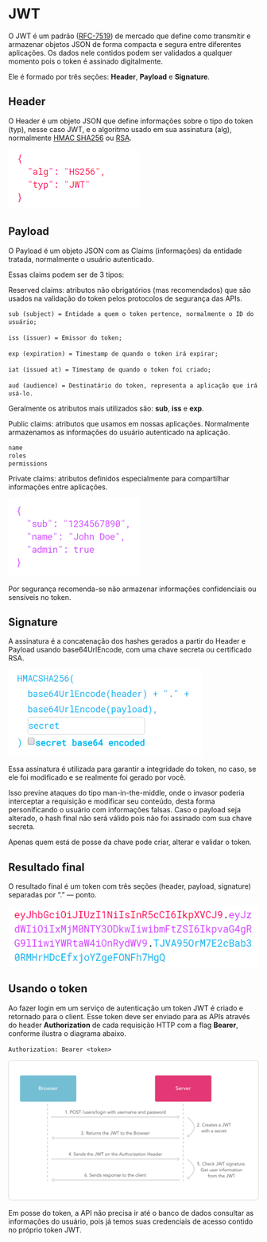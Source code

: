 # JWT

O JWT é um padrão ([RFC-7519](https://www.google.com/url?q=https://tools.ietf.org/html/rfc7519&sa=D&source=editors&ust=1620167555295000&usg=AOvVaw1jJ1SgGA9biUqdBWh2YPzj)) de mercado que define como transmitir e armazenar objetos JSON de forma compacta e segura entre diferentes aplicações. Os dados nele contidos podem ser validados a qualquer momento pois o token é assinado digitalmente.


Ele é formado por três seções: **Header**, **Payload** e **Signature**.

## Header

O Header é um objeto JSON que define informações sobre o tipo do token (typ), nesse caso JWT, e o algoritmo usado em sua assinatura (alg), normalmente [HMAC SHA256](https://www.google.com/url?q=https://tools.ietf.org/html/rfc2104&sa=D&source=editors&ust=1620167555296000&usg=AOvVaw2NQ-KwfxUw5ftcsFKQQ6aT) ou [RSA](https://www.google.com/url?q=https://tools.ietf.org/html/rfc8017&sa=D&source=editors&ust=1620167555296000&usg=AOvVaw2D0ecMKh6UUlCWluz7VrNu).

![](./imagens/image5.png)

## Payload

O Payload é um objeto JSON com as Claims (informações) da entidade tratada, normalmente o usuário autenticado.

Essas claims podem ser de 3 tipos:

Reserved claims: atributos não obrigatórios (mas recomendados) que são usados na validação do token pelos protocolos de segurança das APIs.

```
sub (subject) = Entidade a quem o token pertence, normalmente o ID do usuário;

iss (issuer) = Emissor do token;

exp (expiration) = Timestamp de quando o token irá expirar;

iat (issued at) = Timestamp de quando o token foi criado;

aud (audience) = Destinatário do token, representa a aplicação que irá usá-lo.
```

Geralmente os atributos mais utilizados são: **sub**, **iss** e **exp**.

Public claims: atributos que usamos em nossas aplicações. Normalmente armazenamos as informações do usuário autenticado na aplicação.

```
name
roles
permissions
```

Private claims: atributos definidos especialmente para compartilhar informações entre aplicações.

![](./imagens/image1.png)

Por segurança recomenda-se não armazenar informações confidenciais ou sensíveis no token.

## Signature

A assinatura é a concatenação dos hashes gerados a partir do Header e Payload usando base64UrlEncode, com uma chave secreta ou certificado RSA.

![](./imagens/image3.png)

Essa assinatura é utilizada para garantir a integridade do token, no caso, se ele foi modificado e se realmente foi gerado por você.

Isso previne ataques do tipo man-in-the-middle, onde o invasor poderia interceptar a requisição e modificar seu conteúdo, desta forma personificando o usuário com informações falsas. Caso o payload seja alterado, o hash final não será válido pois não foi assinado com sua chave secreta.

Apenas quem está de posse da chave pode criar, alterar e validar o token.

## Resultado final

O resultado final é um token com três seções (header, payload, signature) separadas por “.” — ponto.

![](./imagens/image4.png)

## Usando o token

Ao fazer login em um serviço de autenticação um token JWT é criado e retornado para o client. Esse token deve ser enviado para as APIs através do header **Authorization** de cada requisição HTTP com a flag **Bearer**, conforme ilustra o diagrama abaixo.

`Authorization: Bearer <token>`

![](./imagens/image6.png)

Em posse do token, a API não precisa ir até o banco de dados consultar as informações do usuário, pois já temos suas credenciais de acesso contido no próprio token JWT.


